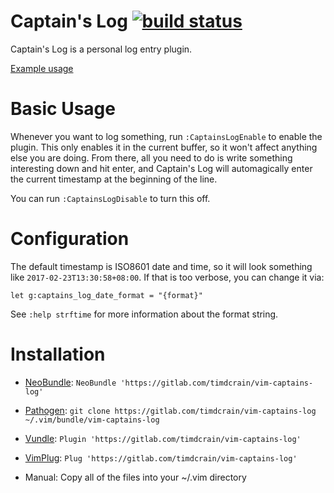 Captain's Log [![build status](https://gitlab.com/timdcrain/vim-captains-log/badges/master/build.svg)](https://gitlab.com/timdcrain/vim-captains-log/commits/master)
=============

Captain's Log is a personal log entry plugin.

[Example usage](https://gitlab.com/timdcrain/vim-captains-log.wiki/images/example.gif)

Basic Usage
===========

Whenever you want to log something, run `:CaptainsLogEnable` to enable the plugin.
This only enables it in the current buffer, so it won't affect anything else you
are doing. From there, all you need to do is write something interesting down and
hit enter, and Captain's Log will automagically enter the current timestamp at the
beginning of the line.

You can run `:CaptainsLogDisable` to turn this off.

Configuration
=============

The default timestamp is ISO8601 date and time, so it will look something like
`2017-02-23T13:30:58+08:00`. If that is too verbose, you can change it via:

    let g:captains_log_date_format = "{format}"

See `:help strftime` for more information about the format string.

Installation
============

* [NeoBundle](https://github.com/Shougo/neobundle.vim):
`NeoBundle 'https://gitlab.com/timdcrain/vim-captains-log'`

* [Pathogen](https://github.com/tpope/vim-pathogen):
`git clone https://gitlab.com/timdcrain/vim-captains-log ~/.vim/bundle/vim-captains-log`

* [Vundle](https://github.com/VundleVim/Vundle.vim):
`Plugin 'https://gitlab.com/timdcrain/vim-captains-log'`

* [VimPlug](https://github.com/junegunn/vim-plug):
`Plug 'https://gitlab.com/timdcrain/vim-captains-log'`

* Manual:
Copy all of the files into your ~/.vim directory
